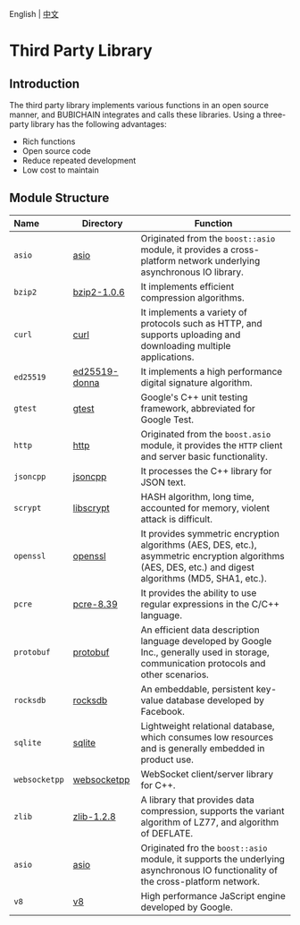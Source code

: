 English | [中文](README_CN.md) 

# Third Party Library

## Introduction
The third party library implements various functions in an open source manner, and BUBICHAIN integrates and calls these libraries. Using a three-party library has the following advantages:
- Rich functions
- Open source code
- Reduce repeated development
- Low cost to maintain

## Module Structure

Name | Directory | Function
|:--- | --- | ---
| `asio` | [asio](./asio) | Originated from the `boost::asio` module, it provides a cross-platform network underlying asynchronous IO library.
| `bzip2` | [bzip2-1.0.6](./bzip2-1.0.6) | It implements efficient compression algorithms.
| `curl` | [curl](./curl) | It implements a variety of protocols such as HTTP, and supports uploading and downloading multiple applications.
| `ed25519` | [ed25519-donna](./ed25519-donna) | It implements a high performance digital signature algorithm.
| `gtest` | [gtest](./gtest) | Google's C++ unit testing framework, abbreviated for Google Test.
| `http` | [http](./http) | Originated from the `boost.asio` module, it provides the `HTTP` client and server basic functionality.
| `jsoncpp` | [jsoncpp](./jsoncpp) | It processes the C++ library for JSON text.
| `scrypt` | [libscrypt](./libscrypt) | HASH algorithm, long time, accounted for memory, violent attack is difficult.
| `openssl` | [openssl](./openssl) | It provides symmetric encryption algorithms (AES, DES, etc.), asymmetric encryption algorithms (AES, DES, etc.) and digest algorithms (MD5, SHA1, etc.).
| `pcre` | [pcre-8.39](./pcre-8.39) | It provides the ability to use regular expressions in the C/C++ language.
| `protobuf` | [protobuf](./protobuf) | An efficient data description language developed by Google Inc., generally used in storage, communication protocols and other scenarios.
| `rocksdb` | [rocksdb](./rocksdb) | An embeddable, persistent key-value database developed by Facebook.
| `sqlite` | [sqlite](./sqlite) | Lightweight relational database, which consumes low resources and is generally embedded in product use.
| `websocketpp` | [websocketpp](./websocketpp) | WebSocket client/server library for C++.
| `zlib` | [zlib-1.2.8](./zlib-1.2.8) | A library that provides data compression, supports the variant algorithm of LZ77, and algorithm of DEFLATE.
| `asio` | [asio](./asio) | Originated fro the `boost::asio` module, it supports the underlying asynchronous IO functionality of the cross-platform network.
| `v8` | [v8](https://github.com/chainproject/v8) | High performance JaScript engine developed by Google.
